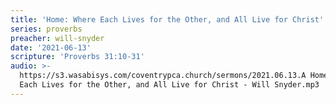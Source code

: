 ```yaml
---
title: 'Home: Where Each Lives for the Other, and All Live for Christ'
series: proverbs
preacher: will-snyder
date: '2021-06-13'
scripture: 'Proverbs 31:10-31'
audio: >-
  https://s3.wasabisys.com/coventrypca.church/sermons/2021.06.13.A Home- Where
  Each Lives for the Other, and All Live for Christ - Will Snyder.mp3
---
```

